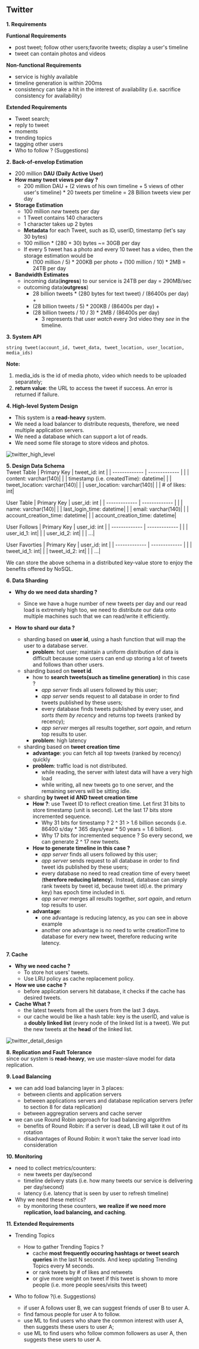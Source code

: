 ## Twitter

**1. Requirements**  

**Funtional Requirements**
- post tweet; follow other users;favorite tweets; display a user's timeline
- tweet can contain photos and videos

**Non-functional Requirements**
- service is highly available
- timeline generation is within 200ms
- consistency can take a hit in the interest of availability (i.e. sacrifice consistency for availability)

**Extended Requirements**
- Tweet search;
- reply to tweet
- moments
- trending topics
- tagging other users
- Who to follow ? (Suggestions)

**2. Back-of-envelop Estimation**  
- 200 million **DAU (Daily Active User)**
- **How many tweet views per day ?**
    - 200 million DAU + (2 views of his own timeline + 5 views of other user's timeline) * 20 tweets per timeline = 28 Billion tweets view per day 
- **Storage Estimation**
    - 100 million _new_ tweets per day
    - 1 Tweet contains 140 characters
    - 1 character takes up 2 bytes
    - **Metadata** for each Tweet, such as ID, userID, timestamp (let's say 30 bytes)
    - 100 million * (280 + 30) bytes ~= 30GB per day
    - If every 5 tweet has a photo and every 10 tweet has a video, then the storage estimation would be
      - (100 million / 5) * 200KB per photo + (100 million / 10) * 2MB = 24TB per day
- **Bandwidth Estimates**
    - incoming data(**ingress**) to our service is 24TB per day  = 290MB/sec
    - outcoming data(**outgress**)
        - 28 billion tweets * (280 bytes for text tweet) / (86400s per day) +
        - (28 billion tweets / 5) * 200KB / (86400s per day) +
        - (28 billion tweets / 10 / 3) * 2MB / (86400s per day) 
            - 3 represents that user _watch_ every 3rd video they _see_ in the timeline.

**3. System API**

```
string tweet(account_id, tweet_data, tweet_location, user_location, media_ids)
```

**Note:**  
1. media_ids is the id of media photo, video which needs to be uploaded separately;
2. **return value**: the URL to access the tweet if success. An error is returned if failure.


**4. High-level System Design**  
- This system is a **read-heavy** system.
- We need a load balancer to distribute requests, therefore, we need multiple application servers.
- We need a database which can support a lot of reads.
- We need some file storage to store videos and photos.

![twitter_high_level](https://user-images.githubusercontent.com/26174882/156422106-9f3b70ab-8bea-461d-88c3-ffc73a4ff62e.png)


**5. Design Data Schema**  
Tweet Table
|   Primary Key |      tweet_id: int    |
| ------------- |  ------------- |
|   | content: varchar(140)|
|   | timestamp (i.e. createdTime): datetime|
|   | tweet_location: varchar(140)|
|   | user_location: varchar(140)|
|   | # of likes: int|

User Table
|   Primary Key |      user_id: int    |
| ------------- |  ------------- |
|   | name: varchar(140)|
|   | last_login_time: datetime|
|   | email: varchar(140)|
|   | account_creation_time: datetime|
|   | account_creation_time: datetime|

User Follows
|   Primary Key |      user_id: int    |
| ------------- |  ------------- |
|   | user_id_1: int|
|   | user_id_2: int|
|   | ...|

User Favorties
|   Primary Key |      user_id: int    |
| ------------- |  ------------- |
|   | tweet_id_1: int|
|   | tweet_id_2: int|
|   | ...|

We can store the above schema in a distributed key-value store to enjoy the benefits offered by NoSQL.

**6. Data Sharding**
- **Why do we need data sharding ?**
    - Since we have a huge number of new tweets per day and our read load is extremely high too, we need to distribute our data onto multiple machines such that we can read/write it efficiently.

- **How to shard our data ?**
    - sharding based on **user id**, using a hash function that will map the user to a database server.
        - **problem**: hot user; maintain a uniform distribution of data is difficult because some users can end up storing a lot of tweets and follows than other users.
    - sharding based on **tweet id**.
        - how to **search tweets(such as timeline generation)** in this case ?
            - _app server_ finds all users followed by this user;
            - _app server_ sends request to all database in order to find tweets published by these users;
            - every database finds tweets published by every user, and _sorts them by recency_ and returns top tweets (ranked by recency);
            - _app server_ merges all results together, _sort again_, and return top results to user.
        - **problem**: high latency
    - sharding based on **tweet creation time**
        - **advantage**: you can fetch all top tweets (ranked by recency) quickly
        - **problem**: traffic load is not distributed.
            - while reading, the server with latest data will have a very high load
            - while writing, all new tweets go to one server, and the remaining servers will be sitting idle. 
    - sharding **by tweet id AND tweet creation time**
        - **How ?**: use Tweet ID to reflect creation time. Let first 31 bits to store timestamp (unit is second). Let the last 17 bits store incremented sequence.
            - Why 31 bits for timestamp ? 2 ^ 31 > 1.6 billion seconds (i.e. 86400 s/day * 365 days/year * 50 years = 1.6 billion).
            - Why 17 bits for incremented sequence ? So every second, we can generate 2 ^ 17 new tweets.
        - **How to generate timeline in this case ?**
            - _app server_ finds all users followed by this user;
            - _app server_ sends request to all database in order to find tweet ids published by these users;
            - every database no need to read creation time of every tweet (**therefore reducing latency**). Instead, database can simply rank tweets by tweet id, because tweet id(i.e. the primary key) has epoch time included in ti.
            - _app server_ merges all results together, _sort again_, and return top results to user.
        - **advantage**:
            - one advantage is reducing latency, as you can see in above example
            - another one advantage is no need to write creationTime to database for every new tweet, therefore reducing write latency. 

**7. Cache**
- **Why we need cache ?**
    - To store hot users' tweets.
    - Use LRU policy as cache replacement policy.
- **How we use cache ?**
    - before application servers hit database, it checks if the cache has desired tweets.
- **Cache What ?**
    - the latest tweets from all the users from the last 3 days.
    - our cache would be like a hash table: key is the userID, and value is a **doubly linked list** (every node of the linked list is a tweet). We put the new tweets at the **head** of the linked list.

![twitter_detail_design](https://user-images.githubusercontent.com/26174882/156713589-4b6eb6f5-4893-4d2c-ae67-06dbbfd52b41.jpg)

**8. Replication and Fault Tolerance**  
since our system is **read-heavy**, we use master-slave model for data replication.

**9. Load Balancing**  
- we can add load balancing layer in 3 places:
    - between clients and application servers
    - between applications servers and database replication servers (refer to section 8 for data replication)
    - between aggregration servers and cache server
- we can use Round Robin approach for load balancing algorithm
    - benefits of Round Robin: if a server is dead, LB will take it out of its rotation
    - disadvantages of Round Robin: it won't take the server load into consideration

**10. Monitoring**  
- need to collect metrics/counters:
    - new tweets per day/second
    - timeline delivery stats (i.e. how many tweets our service is delivering per day/second)
    - latency (i.e. latency that is seen by user to refresh timeline)
- Why we need these metrics?
    - by monitoring these counters, **we realize if we need more replication, load balancing, and caching**.

**11. Extended Requirements**
- Trending Topics
    - How to gather Trending Topics ?
        - cache **most frequently occuring hashtags or tweet search queries** in the last N seconds. And keep updating Trending Topics every M seconds.  
        - or rank tweets by # of likes and retweets
        - or give more weight on tweet if this tweet is shown to more people (i.e. more people sees/visits this tweet)

- Who to follow ?(i.e. Suggestions)
    - if user A follows user B, we can suggest friends of user B to user A.
    - find famous people for user A to follow.
    - use ML to find users who share the common interest with user A, then suggests these users to user A;
    - use ML to find users who follow common followers as user A, then suggests these users to user A.
